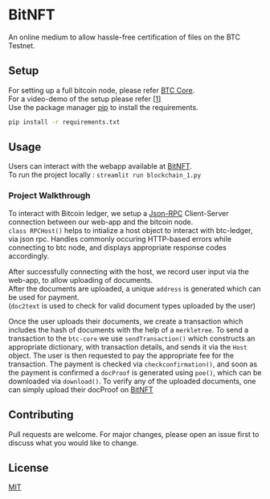 # BitNFT

An online medium to allow hassle-free certification of files on the BTC Testnet.

## Setup

For setting up a full bitcoin node, please refer [BTC Core](https://bit.ly/3hg2TMy).  
For a video-demo of the setup please refer [[1]](https://drive.google.com/file/d/1vhV0Shkb7fnXWzzC_Df3j8dafDkvdMUS/view?usp=sharing)  
Use the package manager [pip](https://pip.pypa.io/en/stable/) to install the requirements.
```bash
pip install -r requirements.txt 
```

## Usage
Users can interact with the webapp available at [BitNFT](http://206.189.131.95:8501/).   
To run the project locally : ```streamlit run blockchain_1.py```

### Project Walkthrough

To interact with Bitcoin ledger, we setup a [Json-RPC](https://developer.bitcoin.org/reference/rpc/) Client-Server connection between our web-app and the bitcoin node.  
```class RPCHost()``` helps to intialize a host object to interact with btc-ledger, via json rpc. Handles commonly occuring HTTP-based errors while connecting to btc node, and displays appropriate response codes accordingly.

After successfully connecting with the host, we record user input via the web-app, to allow uploading of documents.  
     After the documents are uploaded, a unique ```address``` is generated which can be used for payment.  
(```doc2text``` is used to check for valid document types uploaded by the user)
  
Once the user uploads their documents, 
we create a transaction which includes the hash of documents with the help of a ```merkletree```. To send a transaction to the ```btc-core``` we use ```sendTransaction()``` which constructs an appropriate dictionary, with transaction details, and sends it via the ```Host``` object. The user is then requested to pay the appropriate fee for the transaction. The payment is checked via ```checkconfirmation()```, and soon as the payment is confirmed a  ```docProof``` is generated using ```poe()```, which can be downloaded via ```download()```. 
  To verify any of the uploaded documents, one can  simply upload their docProof on [BitNFT](http://206.189.131.95:8501/) 
## Contributing
Pull requests are welcome. For major changes, please open an issue first to discuss what you would like to change.

## License
[MIT](https://choosealicense.com/licenses/mit/)
